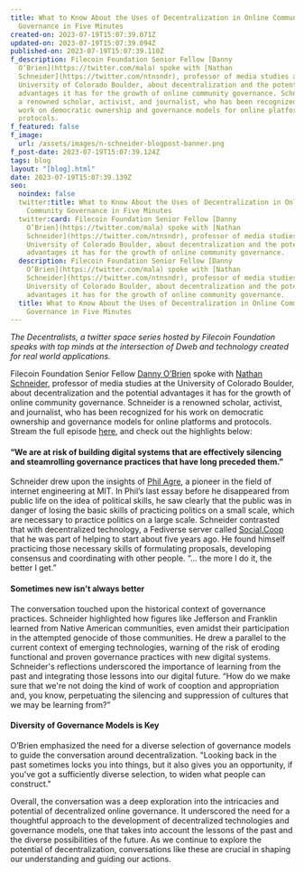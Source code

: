 ```yaml
---
title: What to Know About the Uses of Decentralization in Online Community
  Governance in Five Minutes
created-on: 2023-07-19T15:07:39.071Z
updated-on: 2023-07-19T15:07:39.094Z
published-on: 2023-07-19T15:07:39.110Z
f_description: Filecoin Foundation Senior Fellow [Danny
  O’Brien](https://twitter.com/mala) spoke with [Nathan
  Schneider](https://twitter.com/ntnsndr), professor of media studies at the
  University of Colorado Boulder, about decentralization and the potential
  advantages it has for the growth of online community governance. Schneider is
  a renowned scholar, activist, and journalist, who has been recognized for his
  work on democratic ownership and governance models for online platforms and
  protocols.
f_featured: false
f_image:
  url: /assets/images/n-schneider-blogpost-banner.png
f_post-date: 2023-07-19T15:07:39.124Z
tags: blog
layout: "[blog].html"
date: 2023-07-19T15:07:39.139Z
seo:
  noindex: false
  twitter:title: What to Know About the Uses of Decentralization in Online
    Community Governance in Five Minutes
  twitter:card: Filecoin Foundation Senior Fellow [Danny
    O’Brien](https://twitter.com/mala) spoke with [Nathan
    Schneider](https://twitter.com/ntnsndr), professor of media studies at the
    University of Colorado Boulder, about decentralization and the potential
    advantages it has for the growth of online community governance.
  description: Filecoin Foundation Senior Fellow [Danny
    O’Brien](https://twitter.com/mala) spoke with [Nathan
    Schneider](https://twitter.com/ntnsndr), professor of media studies at the
    University of Colorado Boulder, about decentralization and the potential
    advantages it has for the growth of online community governance.
  title: What to Know About the Uses of Decentralization in Online Community
    Governance in Five Minutes
---
```

*The Decentralists, a twitter space series hosted by Filecoin Foundation speaks with top minds at the intersection of Dweb and technology created for real world applications.*



Filecoin Foundation Senior Fellow [Danny O’Brien](https://twitter.com/mala) spoke with [Nathan Schneider](https://twitter.com/ntnsndr), professor of media studies at the University of Colorado Boulder, about decentralization and the potential advantages it has for the growth of online community governance. Schneider is a renowned scholar, activist, and journalist, who has been recognized for his work on democratic ownership and governance models for online platforms and protocols. Stream the full episode [here](https://twitter.com/FilFoundation/status/1636035589874110465?s=20), and check out the highlights below:

#### **“We are at risk of building digital systems that are effectively silencing and steamrolling governance practices that have long preceded them.”**

Schneider drew upon the insights of [Phil Agre](https://www.washingtonpost.com/technology/2021/08/12/philip-agre-ai-disappeared/), a pioneer in the field of internet engineering at MIT. In Phil’s last essay before he disappeared from public life on the idea of political skills, he saw clearly that the public was in danger of losing the basic skills of practicing politics on a small scale, which are necessary to practice politics on a large scale. Schneider contrasted that with decentralized technology, a Fediverse server called [Social.Coop](https://social.coop/) that he was part of helping to start about five years ago. He found himself practicing those necessary skills of formulating proposals, developing consensus and coordinating with other people. “... the more I do it, the better I get.”

#### Sometimes new isn't always better

The conversation touched upon the historical context of governance practices. Schneider highlighted how figures like Jefferson and Franklin learned from Native American communities, even amidst their participation in the attempted genocide of those communities. He drew a parallel to the current context of emerging technologies, warning of the risk of eroding functional and proven governance practices with new digital systems. Schneider's reflections underscored the importance of learning from the past and integrating those lessons into our digital future. “How do we make sure that we're not doing the kind of work of cooption and appropriation and, you know, perpetuating the silencing and suppression of cultures that we may be learning from?”

#### Diversity of Governance Models is Key

O’Brien emphasized the need for a diverse selection of governance models to guide the conversation around decentralization. "Looking back in the past sometimes locks you into things, but it also gives you an opportunity, if you've got a sufficiently diverse selection, to widen what people can construct."



Overall, the conversation was a deep exploration into the intricacies and potential of decentralized online governance. It underscored the need for a thoughtful approach to the development of decentralized technologies and governance models, one that takes into account the lessons of the past and the diverse possibilities of the future. As we continue to explore the potential of decentralization, conversations like these are crucial in shaping our understanding and guiding our actions.